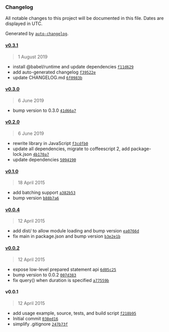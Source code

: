 ### Changelog

All notable changes to this project will be documented in this file. Dates are displayed in UTC.

Generated by [`auto-changelog`](https://github.com/CookPete/auto-changelog).

#### [v0.3.1](https://github.com/ayan4m1/pg-redis/compare/v0.3.0...v0.3.1)

> 1 August 2019

- install @babel/runtime and update dependencies [`f11d629`](https://github.com/ayan4m1/pg-redis/commit/f11d629e31e71c038fdd00a6ce6829adf3f3c87c)
- add auto-generated changelog [`f39522e`](https://github.com/ayan4m1/pg-redis/commit/f39522e612d72dd325e6489c79019ff1d7fec894)
- update CHANGELOG.md [`6f0983b`](https://github.com/ayan4m1/pg-redis/commit/6f0983b6a2ede8711fac9522e5d2c48171e33d1c)

#### [v0.3.0](https://github.com/ayan4m1/pg-redis/compare/v0.2.0...v0.3.0)

> 6 June 2019

- bump version to 0.3.0 [`41d66a7`](https://github.com/ayan4m1/pg-redis/commit/41d66a7f43d375445b49a15b2250597dfda9b0d4)

#### [v0.2.0](https://github.com/ayan4m1/pg-redis/compare/v0.1.0...v0.2.0)

> 6 June 2019

- rewrite library in JavaScript [`f3cdfb0`](https://github.com/ayan4m1/pg-redis/commit/f3cdfb07ef3141622258fd730bbbf91613d13bd1)
- update all dependencies, migrate to coffeescript 2, add package-lock.json [`4b170a7`](https://github.com/ayan4m1/pg-redis/commit/4b170a7572026fdd816815fa4e958f59f3698a93)
- update dependencies [`5094190`](https://github.com/ayan4m1/pg-redis/commit/50941909d532bf40d9ddaa616cbc842e64d8c416)

#### [v0.1.0](https://github.com/ayan4m1/pg-redis/compare/v0.0.4...v0.1.0)

> 18 April 2015

- add batching support [`a382b53`](https://github.com/ayan4m1/pg-redis/commit/a382b53ae2dbde60328931e98a3e9b0d4caf7050)
- bump version [`b88b7a6`](https://github.com/ayan4m1/pg-redis/commit/b88b7a65d1041ffc9dd7e54f56eb933cb4b3b5b1)

#### [v0.0.4](https://github.com/ayan4m1/pg-redis/compare/v0.0.2...v0.0.4)

> 12 April 2015

- add dist/ to allow module loading and bump version [`ea0766d`](https://github.com/ayan4m1/pg-redis/commit/ea0766d1bbe0e97bb39798f545d57433b73114d4)
- fix main in package.json and bump version [`b3e2e1b`](https://github.com/ayan4m1/pg-redis/commit/b3e2e1b0057c86c2ab528acee2272704a95c3788)

#### [v0.0.2](https://github.com/ayan4m1/pg-redis/compare/v0.0.1...v0.0.2)

> 12 April 2015

- expose low-level prepared statement api [`6d05c25`](https://github.com/ayan4m1/pg-redis/commit/6d05c25c9f7c50b1eb18effa49cd7a763da4fbd3)
- bump version to 0.0.2 [`007d383`](https://github.com/ayan4m1/pg-redis/commit/007d383598bc338a7bb539d0d5b416f53c850fcd)
- fix query() when duration is specified [`a77559b`](https://github.com/ayan4m1/pg-redis/commit/a77559bb4f7d4daa165634f72ed953bcbb20dc4c)

#### v0.0.1

> 12 April 2015

- add usage example, source, tests, and build script [`f218b95`](https://github.com/ayan4m1/pg-redis/commit/f218b952c6d5df3f5e76d2bd27285d8e8ab5ed31)
- Initial commit [`038ed16`](https://github.com/ayan4m1/pg-redis/commit/038ed1652e85e091d1a9df6b535616df4231487c)
- simplify .gitignore [`247b73f`](https://github.com/ayan4m1/pg-redis/commit/247b73fca447b67239b9a4c5788a0e2a62e04ef6)
